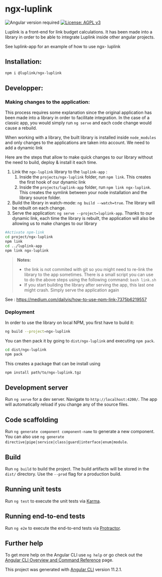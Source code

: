 

# ngx-luplink

<!-- ![Angular v11.2.1](https://img.shields.io/badge/angular-%23DD0031.svg?style=for-the-badge&logo=angular&logoColor=white) -->
![Angular version required](https://img.shields.io/badge/@angular/core-^11-green.svg)<!-- ?style=flat-square) -->
[![License: AGPL v3](https://img.shields.io/badge/License-AGPL%20v3-blue.svg)](https://www.gnu.org/licenses/agpl-3.0)

<!-- ## Intro -->

Luplink is a front-end for link budget calculations. It has been made into a library in order to be able to integrate Luplink inside other angular projects.

See luplink-app for an example of how to use ngx- luplink

## Installation:

```bash
npm i @luplink/ngx-luplink
```
## Developper:

### **Making changes to the application**:
This process requires some explanation since the original application has been made into a library in order to facilitate integration. In the case of a classic app, you would simply run `ng serve` and each code change would cause a rebuild.

When working with a library, the built library is installed inside `node_modules` and only changes to the applications are taken into account. We need to add a dynamic link


Here are the steps that allow to make quick changes to our library without the need to build, deploy & install it each time.

  1. Link the `ngx-luplink` library to the `luplink-app` : 
       1. Inside the `projects/ngx-luplink` folder, run `npm link`. This creates the first hook of our dynamic link
       2. Inside the `projects/luplink-app` folder, run `npm link ngx-luplink`. This creates the symlink between your node installation and the library source folder.
  2. Build the library in watch-mode: `ng build --watch=true`. The library will be rebuilt on each change.
  3. Serve the application: `ng serve --project=luplink-app`. Thanks to our dynamic link, each time the library is rebuilt, the application will also be allowing us to make changes to our library 

```bash
#Activate npm-link
cd project/ngx-luplink
npm link
cd ../luplink-app
npm link ngx-luplink
```
> **Notes:** 
>  - the link is not commited with git so you might need to re-link the library to the app sometimes. There is a small script you can use to do the above steps using the following command: `bash link.sh`
>  - If you start building the library after serving the app, this last one might crash. Simply serve the application again

See : https://medium.com/dailyjs/how-to-use-npm-link-7375b6219557 


### **Deployment**

In order to use the library on local NPM, you first have to build it: 

```bash
ng build --project=ngx-luplink
```

You can then pack it by going to ```dist/ngx-luplink``` and executing ```npm pack```.
```bash
cd dist/ngx-luplink
npm pack
```
 This creates a package that can be install using 
 
 ```bash
 npm install path/to/ngx-luplink.tgz
 ```

## Development server

Run `ng serve` for a dev server. Navigate to `http://localhost:4200/`. The app will automatically reload if you change any of the source files.

## Code scaffolding

Run `ng generate component component-name` to generate a new component. You can also use `ng generate directive|pipe|service|class|guard|interface|enum|module`.

## Build

Run `ng build` to build the project. The build artifacts will be stored in the `dist/` directory. Use the `--prod` flag for a production build.

## Running unit tests

Run `ng test` to execute the unit tests via [Karma](https://karma-runner.github.io).

## Running end-to-end tests

Run `ng e2e` to execute the end-to-end tests via [Protractor](http://www.protractortest.org/).

## Further help

To get more help on the Angular CLI use `ng help` or go check out the [Angular CLI Overview and Command Reference](https://angular.io/cli) page.

This project was generated with [Angular CLI](https://github.com/angular/angular-cli) version 11.2.1.